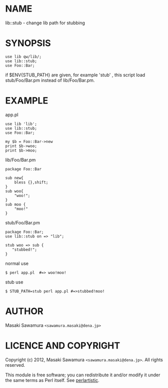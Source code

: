 # NAME

lib::stub - change lib path for stubbing



# SYNOPSIS

    use lib qw/lib/;
    use lib::stub;
    use Foo::Bar;

if $ENV{STUB\_PATH} are given, for example 'stub' , this script load
stub/Foo/Bar.pm instead of lib/Foo/Bar.pm.



# EXAMPLE

app.pl

    use lib 'lib';
    use lib::stub;
    use Foo::Bar;

    my $b = Foo::Bar->new
    print $b->woo;
    print $b->moo; 

lib/Foo/Bar.pm

    package Foo::Bar

    sub new{
        bless {},shift;
    }
    sub woo{
        "woo!";
    }
    sub moo {
        "moo!"
    }

stub/Foo/Bar.pm

    package Foo::Bar;
    use lib::stub on => "lib";

    stub woo => sub {
       "stubbed!";
    }



normal use

    $ perl app.pl  #=> woo!moo!

stub use
 

    $ STUB_PATH=stub perl app.pl #=>stubbed!moo!





# AUTHOR

Masaki Sawamura  `<sawamura.masaki@dena.jp>`



# LICENCE AND COPYRIGHT

Copyright (c) 2012, Masaki Sawamura `<sawamura.masaki@dena.jp>`. All rights reserved.

This module is free software; you can redistribute it and/or
modify it under the same terms as Perl itself. See [perlartistic](http://search.cpan.org/perldoc?perlartistic).
